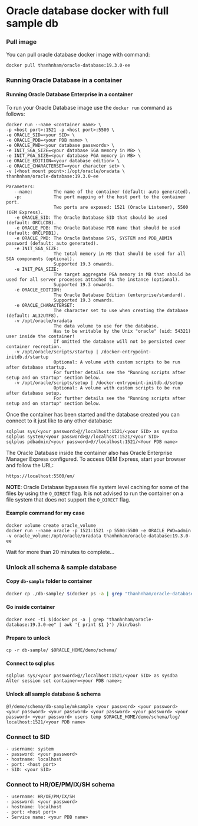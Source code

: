 # Oracle database docker with full sample db

### Pull image

You can pull oracle database docker image with command:

```shell script
docker pull thanhnham/oracle-database:19.3.0-ee
```

### Running Oracle Database in a container

#### Running Oracle Database Enterprise in a container

To run your Oracle Database image use the `docker run` command as follows:

    docker run --name <container name> \
    -p <host port>:1521 -p <host port>:5500 \
    -e ORACLE_SID=<your SID> \
    -e ORACLE_PDB=<your PDB name> \
    -e ORACLE_PWD=<your database passwords> \
    -e INIT_SGA_SIZE=<your database SGA memory in MB> \
    -e INIT_PGA_SIZE=<your database PGA memory in MB> \
    -e ORACLE_EDITION=<your database edition> \
    -e ORACLE_CHARACTERSET=<your character set> \
    -v [<host mount point>:]/opt/oracle/oradata \
    thanhnham/oracle-database:19.3.0-ee
    
    Parameters:
       --name:        The name of the container (default: auto generated).
       -p:            The port mapping of the host port to the container port.
                      Two ports are exposed: 1521 (Oracle Listener), 5500 (OEM Express).
       -e ORACLE_SID: The Oracle Database SID that should be used (default: ORCLCDB).
       -e ORACLE_PDB: The Oracle Database PDB name that should be used (default: ORCLPDB1).
       -e ORACLE_PWD: The Oracle Database SYS, SYSTEM and PDB_ADMIN password (default: auto generated).
       -e INIT_SGA_SIZE:
                      The total memory in MB that should be used for all SGA components (optional).
                      Supported 19.3 onwards.
       -e INIT_PGA_SIZE:
                      The target aggregate PGA memory in MB that should be used for all server processes attached to the instance (optional).
                      Supported 19.3 onwards.
       -e ORACLE_EDITION:
                      The Oracle Database Edition (enterprise/standard).
                      Supported 19.3 onwards.
       -e ORACLE_CHARACTERSET:
                      The character set to use when creating the database (default: AL32UTF8).
       -v /opt/oracle/oradata
                      The data volume to use for the database.
                      Has to be writable by the Unix "oracle" (uid: 54321) user inside the container!
                      If omitted the database will not be persisted over container recreation.
       -v /opt/oracle/scripts/startup | /docker-entrypoint-initdb.d/startup
                      Optional: A volume with custom scripts to be run after database startup.
                      For further details see the "Running scripts after setup and on startup" section below.
       -v /opt/oracle/scripts/setup | /docker-entrypoint-initdb.d/setup
                      Optional: A volume with custom scripts to be run after database setup.
                      For further details see the "Running scripts after setup and on startup" section below.

Once the container has been started and the database created you can connect to it just like to any other database:

    sqlplus sys/<your password>@//localhost:1521/<your SID> as sysdba
    sqlplus system/<your password>@//localhost:1521/<your SID>
    sqlplus pdbadmin/<your password>@//localhost:1521/<Your PDB name>

The Oracle Database inside the container also has Oracle Enterprise Manager Express configured. To access OEM Express, start your browser and follow the URL:

    https://localhost:5500/em/

**NOTE**: Oracle Database bypasses file system level caching for some of the files by using the `O_DIRECT` flag. It is not advised to run the container on a file system that does not support the `O_DIRECT` flag.

#### Example command for my case

```shell script
docker volume create oracle_volume
docker run --name oracle -p 1521:1521 -p 5500:5500 -e ORACLE_PWD=admin -v oracle_volume:/opt/oracle/oradata thanhnham/oracle-database:19.3.0-ee
```

Wait for more than 20 minutes to complete...

### Unlock all schema & sample database

#### Copy `db-sample` folder to container

```sh
docker cp ./db-sample/ $(docker ps -a | grep "thanhnham/oracle-database:19.3.0-ee" | awk '{ print $1 }'):/home/oracle
```

#### Go inside container

```shell script
docker exec -ti $(docker ps -a | grep "thanhnham/oracle-database:19.3.0-ee" | awk '{ print $1 }') /bin/bash
```

#### Prepare to unlock

```shell script
cp -r db-sample/ $ORACLE_HOME/demo/schema/
```

#### Connect to sql plus

```shell script
sqlplus sys/<your password>@//localhost:1521/<your SID> as sysdba
Alter session set container=<your PDB name>;
```

#### Unlock all sample database & schema

```shell script
@?/demo/schema/db-sample/mksample <your password> <your password> <your password> <your password> <your password> <your password> <your password> <your password> users temp $ORACLE_HOME/demo/schema/log/ localhost:1521/<your PDB name>
```

### Connect to SID

    - username: system
    - password: <your password>
    - hostname: localhost
    - port: <host port>
    - SID: <your SID>

### Connect to HR/OE/PM/IX/SH schema

    - username: HR/OE/PM/IX/SH
    - password: <your password>
    - hostname: localhost
    - port: <host port>
    - Service name: <your PDB name>

